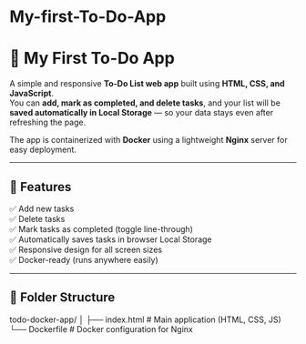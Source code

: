 # My-first-To-Do-App
# 📝 My First To-Do App

A simple and responsive **To-Do List web app** built using **HTML, CSS, and JavaScript**.  
You can **add, mark as completed, and delete tasks**, and your list will be **saved automatically in Local Storage** — so your data stays even after refreshing the page.  

The app is containerized with **Docker** using a lightweight **Nginx** server for easy deployment.

---

## 🚀 Features

✅ Add new tasks  
✅ Delete tasks  
✅ Mark tasks as completed (toggle line-through)  
✅ Automatically saves tasks in browser Local Storage  
✅ Responsive design for all screen sizes  
✅ Docker-ready (runs anywhere easily)

---

## 📁 Folder Structure

todo-docker-app/
│
├── index.html # Main application (HTML, CSS, JS)
└── Dockerfile # Docker configuration for Nginx
